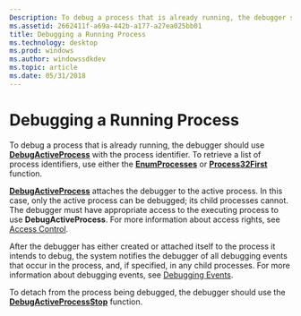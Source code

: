 ```yaml
---
Description: To debug a process that is already running, the debugger should use DebugActiveProcess with the process identifier. To retrieve a list of process identifiers, use either the EnumProcesses or Process32First function.
ms.assetid: 2662411f-a69a-442b-a177-a27ea025bb01
title: Debugging a Running Process
ms.technology: desktop
ms.prod: windows
ms.author: windowssdkdev
ms.topic: article
ms.date: 05/31/2018
---
```


# Debugging a Running Process

To debug a process that is already running, the debugger should use [**DebugActiveProcess**](https://msdn.microsoft.com/en-us/library/ms679295(v=VS.85).aspx) with the process identifier. To retrieve a list of process identifiers, use either the [**EnumProcesses**](https://msdn.microsoft.com/library/ms682629(v=VS.85).aspx) or [**Process32First**](https://msdn.microsoft.com/library/ms684834(v=VS.85).aspx) function.

[**DebugActiveProcess**](https://msdn.microsoft.com/en-us/library/ms679295(v=VS.85).aspx) attaches the debugger to the active process. In this case, only the active process can be debugged; its child processes cannot. The debugger must have appropriate access to the executing process to use **DebugActiveProcess**. For more information about access rights, see [Access Control](https://msdn.microsoft.com/en-us/library/Aa374860(v=VS.85).aspx).

After the debugger has either created or attached itself to the process it intends to debug, the system notifies the debugger of all debugging events that occur in the process, and, if specified, in any child processes. For more information about debugging events, see [Debugging Events](debugging-events.md).

To detach from the process being debugged, the debugger should use the [**DebugActiveProcessStop**](https://msdn.microsoft.com/en-us/library/ms679296(v=VS.85).aspx) function.

 

 



